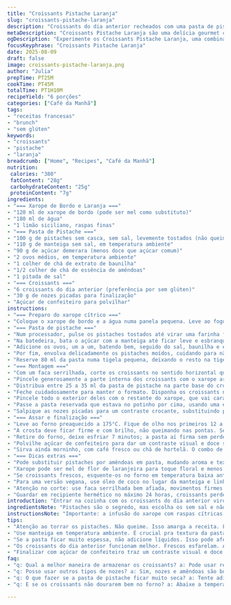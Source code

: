 ```yaml
---
title: "Croissants Pistache Laranja"
slug: "croissants-pistache-laranja"
description: "Croissants do dia anterior recheados com uma pasta de pistache e finalizados com um toque cítrico de laranja e xarope de bordo. Textura cremosa da pistache combinada ao crocante das nozes torradas, com doçura equilibrada pela laranja fresca. Versão levemente adaptada para um equilíbrio entre doçura e acidez, numa receita sem glúten e vegetariana. Um brunch sofisticado que pede atenção na textura da pasta e no ponto do forno, entre dourar e ressecar."
metaDescription: "Croissants Pistache Laranja são uma delícia gourmet com um toque cítrico"
ogDescription: "Experimente os Croissants Pistache Laranja, uma combinação deliciosa de pasta de pistache e xarope de laranja"
focusKeyphrase: "Croissants Pistache Laranja"
date: 2025-08-09
draft: false
image: croissants-pistache-laranja.png
author: "Julia"
prepTime: PT25M
cookTime: PT45M
totalTime: PT1H10M
recipeYield: "6 porções"
categories: ["Café da Manhã"]
tags:
- "receitas francesas"
- "brunch"
- "sem glúten"
keywords:
- "croissants"
- "pistache"
- "laranja"
breadcrumb: ["Home", "Recipes", "Café da Manhã"]
nutrition: 
 calories: "380"
 fatContent: "28g"
 carbohydrateContent: "25g"
 proteinContent: "7g"
ingredients:
- "=== Xarope de Bordo e Laranja ==="
- "120 ml de xarope de bordo (pode ser mel como substituto)"
- "180 ml de água"
- "1 limão siciliano, raspas finas"
- "=== Pasta de Pistache ==="
- "100 g de pistaches sem casca, sem sal, levemente tostados (não queimados)"
- "110 g de manteiga sem sal, em temperatura ambiente"
- "90 g de açúcar demerara (menos doce que açúcar comum)"
- "2 ovos médios, em temperatura ambiente"
- "1 colher de chá de extrato de baunilha"
- "1/2 colher de chá de essência de amêndoas"
- "1 pitada de sal"
- "=== Croissants ==="
- "6 croissants do dia anterior (preferência por sem glúten)"
- "30 g de nozes picadas para finalização"
- "Açúcar de confeiteiro para polvilhar"
instructions:
- "=== Preparo do xarope cítrico ==="
- "Coloque o xarope de bordo e a água numa panela pequena. Leve ao fogo médio e deixe começar a formar pequenas bolhas nas bordas, não precisa ferver vigorosamente. Tire do fogo assim que levantar fervura leve. Jogue as raspas de limão siciliano, mexa com uma colher rapidamente, tampe a panela e deixe em infusão enquanto continua a receita. Assim o aroma do cítrico penetra no xarope, deixando-o mais fresco e equilibrado, sem amargar como a casca da laranja às vezes faz."
- "=== Pasta de pistache ==="
- "Num processador, pulse os pistaches tostados até virar uma farinha fina, não uma pasta ainda, para evitar excesso de óleo, o que dá amargor no final."
- "Na batedeira, bata o açúcar com a manteiga até ficar leve e esbranquiçado; é aqui que incorporamos ar para maciez. Demora uns 3 minutos, não passe disso ou a manteiga aquece."
- "Adicione os ovos, um a um, batendo bem, seguido do sal, baunilha e essência de amêndoas. Sinta como a mistura fica mais fluida e brilhante, sinal de boa emulsão."
- "Por fim, envolva delicadamente os pistaches moídos, cuidando para não perder volume. Se a pasta parecer muito espessa, não adicione líquidos, pois pode prejudicar a textura dos croissants."
- "Reserve 80 ml da pasta numa tigela pequena, deixando o resto na tigela principal para aplicar nos croissants por dentro."
- "=== Montagem ==="
- "Com um faca serrilhada, corte os croissants no sentido horizontal quase até o fim, sem separá-los completamente – deve abrir tipo um livro. Se usar croissants frescos demais, eles podem se esfarelar, então o ideal é do dia anterior, firmes mas não secos demais."
- "Pincele generosamente a parte interna dos croissants com o xarope aromatizado. Isso hidrata, dá sabor e mantém a crosta crocante após assar de novo."
- "Distribua entre 25 a 35 ml da pasta de pistache na parte base do croissant – como quem monta um sanduíche, não deixe exagerar para não vazar na hora de fechar."
- "Feche cuidadosamente para manter o formato. Disponha os croissants na assadeira forrada com papel manteiga, deixando espaço para expansão."
- "Pincele todo o exterior deles com o restante do xarope, que vai caramelizar levemente e dourar a superfície."
- "Passe a pasta reservada que estava no potinho por cima, usando uma espátula ou a parte traseira da colher para espalhar numa camada fina e uniforme."
- "Salpique as nozes picadas para um contraste crocante, substituindo pistaches, para variar e dar um twist no sabor."
- "=== Assar e finalização ==="
- "Leve ao forno preaquecido a 175°C. Fique de olho nos primeiros 12 a 15 minutos; quando a cor começar a mudar para dourado, o aroma nutty vai se espalhar pela cozinha. Ouça o som sutil do creme borbulhando por dentro – quase pode tremer na superfície."
- "A crosta deve ficar firme e com brilho, não queimando nas pontas. Se tostar rápido demais, abaixe a temperatura e cubra com papel alumínio. Isso evita amargor e ressecamento."
- "Retire do forno, deixe esfriar 7 minutos; a pasta aí firma sem perder cremosidade, mexa as vezes primeiro ao toque para sentir o ponto perfeito, um pouco pegajoso mas consolidado."
- "Polvilhe açúcar de confeiteiro para dar um contraste visual e doce sutil."
- "Sirva ainda morninho, com café fresco ou chá de hortelã. O combo de pistache com cítrico é um equilíbrio de textura e sabor que não cansa."
- "=== Dicas extras ==="
- "Pode substituir pistaches por amêndoas em pasta, mudando aroma e textura."
- "Xarope pode ser mel de flor de laranjeira para toque floral e menos doce."
- "Se croissants frescos, esquente-os no forno em temperatura baixa antes do corte para evitar quebra."
- "Para uma versão vegana, use óleo de coco no lugar da manteiga e linhaça no lugar dos ovos; ajuste a umidade da pasta para não ficar seca."
- "Atenção no corte: use faca serrilhada bem afiada, movimentos firmes para não estragar a estrutura."
- "Guardar em recipiente hermético no máximo 24 horas, croissants perdem frescor e crocância rapidinho."
introduction: "Entrar na cozinha com os croissants do dia anterior virou uma descoberta pra mim. Não queria jogar fora, nem mais um café da manhã sem graça. Testei essa receita com pistaches, que dão um toque rico mas não pesado, combinado com o frescor da raspas cítricas no xarope. É mais do que rechear pão, é entender as texturas e saber quando dar o toque final no forno – dourar sem ressecar é um desafio. Em cada tentativa aprendi truques simples que tornam o preparo praticamente infalível e com resultados dignos de brunch gourmet. Preparei também a versão sem glúten, que exige atenção extra na textura pra não desmanchar, e o resultado surpreendeu."
ingredientsNote: "Pistaches são o segredo, mas escolha os sem sal e não muito torrados; torrá-los em casa na frigideira dá mais aroma, só cuidado pra não queimar. A manteiga deve estar macia, temperada dos ovos auxilia a emulsão, evitando separação da pasta. O açúcar demerara substitui o branco e cria textura mais caramelo. Croissants do dia anterior são essenciais — se frescos, cortá-los pode desmanchar. O xarope pode ser feito com mel em substituição, e o limão siciliano pode entrar no lugar da laranja para acidez menos doce. Nozes no topo criam contraponto interessante, podendo substituir pistaches e dando nova crocância. Para veganos, óleo de coco e linhaça são alternativas, mas atenção à umidade, a pasta deve ser adaptada para manter cremosidade."
instructionsNote: "Importante: a infusão do xarope com raspas cítricas é para aromatizar sem amargar, por isso não deixe ferver demais após adicionar as raspas. A textura da pasta deve ser cremosa, lisa, mas sem excesso de óleo (pistache moído demais vira manteiga e engole a receita). Durante o preparo da pasta, não exagere na velocidade da batedeira para evitar aquecer as gorduras. O corte dos croissants deve ser firme, com faca serrilhada, para que não desmanchem. O banho com xarope é fundamental para umedecer e aromatizar sem embebedar demais; camadas finas garantem melhor textura final. No forno, use cheiro e cor como indicadores: o dourado uniforme e o aroma tostado indicam ponto; se escurecer rápido, reduzir temperatura e proteger com papel alumínio. Após assar, deixe esfriar para firmar; croissants muito quentes soltam a pasta com facilidade e podem escorrer. Açúcar de confeiteiro final é detalhe estético e toque doce final. Guardar rápido para manter textura, croissants oxidam fácil e ficam murchos."
tips:
- "Atenção ao torrar os pistaches. Não queime. Isso amarga a receita. Fique de olho, mexa e retire assim que dourar. O aroma é forte, mas cuidado pro não queimar."
- "Use manteiga em temperatura ambiente. É crucial pra textura da pasta. Sinta a diferença na cremosidade. Misturar ingredientes em temperatura ambiente garante melhor emulsão e sabor."
- "Se a pasta ficar muito espessa, não adicione líquidos. Isso pode afetar os croissants. Tenta adicionar mais pistaches moídos. Experimente. A textura deve ser cremosa mas firme."
- "Os croissants do dia anterior funcionam melhor. Frescos esfarelam. Aquecer um pouco no forno antes de cortar evita que quebrem. Cuidado com a temperatura, sempre."
- "Finalizar com açúcar de confeiteiro traz um contraste visual e doce. Mas não exagere. Alternativas como cacau em pó também podem ser interessantes. Um toque de criatividade."
faq:
- "q: Qual a melhor maneira de armazenar os croissants? a: Pode usar recipiente hermético. Mas consuma em até 24 horas. Eles murcham rápido. Não esqueça de proteger com papel toalha."
- "q: Posso usar outros tipos de nozes? a: Sim, nozes e amêndoas são boas alternativas. Mudam a textura. Porém, o sabor vai mudar também. O essencial é manter o crocante."
- "q: O que fazer se a pasta de pistache ficar muito seca? a: Tente adicionar um pouco de óleo. A textura precisa ser cremosa. Verifique a umidade dos ingredientes. Às vezes, é o aquecimento."
- "q: E se os croissants não dourarem bem no forno? a: Abaixe a temperatura. Cubra com papel alumínio. Cuidado pra não queimar nas bordas. O aroma nutty vai te avisar."

---
```

